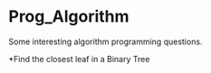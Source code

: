 # Prog_Algorithm
Some interesting algorithm programming questions.

*Find the closest leaf in a Binary Tree
